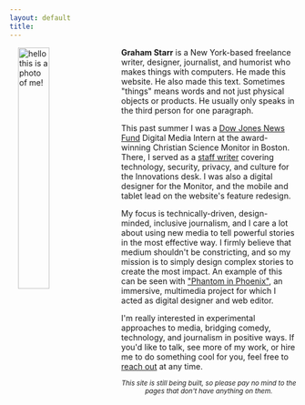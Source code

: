 ```yaml
---
layout: default
title: 
---
```

<p>
<img src="http://gstarr.me/projects/images/me.jpg" alt="hello this is a photo of me!" style="float:left;width:33%;" hspace="15px;"></p> 

**Graham Starr** is a New York-based freelance writer, designer, journalist, and humorist who makes things with computers. He made this website. He also made this text. Sometimes "things" means words and not just physical objects or products. He usually only speaks in the third person for one paragraph.

This past summer I was a [Dow Jones News Fund](http://www.newsfund.org/) Digital Media Intern at the award-winning Christian Science Monitor in Boston. There, I served as a [staff writer](http://www.csmonitor.com/About/People/Graham-Starr) covering technology, security, privacy, and culture for the Innovations desk. I was also a digital designer for the Monitor, and the mobile and tablet lead on the website's feature redesign.

My focus is technically-driven, design-minded, inclusive journalism, and I care a lot about using new media to tell powerful stories in the most effective way. I firmly believe that medium shouldn't be constricting, and so my mission is to simply design complex stories to create the most impact. An example of this can be seen with ["Phantom in Phoenix"](http://djnf.atavist.com/), an immersive, multimedia project for which I acted as digital designer and web editor.  

I'm really interested in experimental approaches to media, bridging comedy, technology, and journalism in positive ways. If you'd like to talk, see more of my work, or hire me to do something cool for you, feel free to <a href="mailto:&#104;&#101;&#108;&#108;&#111;&#064;&#103;&#115;&#116;&#097;&#114;&#114;&#046;&#109;&#101;?subject=Hi%20Graham%21">reach out</a> at any time.

<center><small><i>This site is still being built, so please pay no mind to the pages that don't have anything on them.</i></center></small>

<div class="home">
<!--
  <div class="posts">
    {% for post in paginator.posts %}
      <div class="post py3">
        <p class="post-meta">{{ post.date | date: site.date_format }}</p>
        <a href="{{ post.url | prepend: site.baseurl }}" class="post-link"><h3 class="h1 post-title">{{ post.title }}</h3></a>
        <p class="post-summary">
          {% if post.summary %}
            {{ post.summary }}
          {% else %}
            {{ post.excerpt }}
          {% endif %}
        </p>
      </div>
    {% endfor %}
  </div>

  {% include pagination.html %}
-->  
</div>
